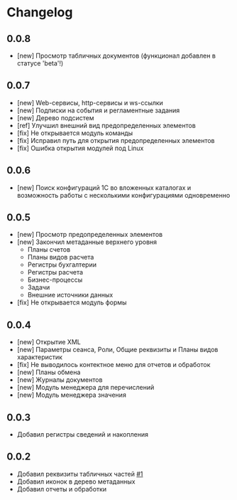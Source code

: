 # Changelog

## 0.0.8

* [new] Просмотр табличных документов (функционал добавлен в статусе 'beta'!)

## 0.0.7

* [new] Web-сервисы, http-сервисы и ws-ссылки
* [new] Подписки на события и регламентные задания
* [new] Дерево подсистем
* [ref] Улучшил внешний вид предопределенных элементов
* [fix] Не открывается модуль команды
* [fix] Исправил путь для открытия предопределенных элементов
* [fix] Ошибка открытия модулей под Linux

## 0.0.6

* [new] Поиск конфигураций 1С во вложенных каталогах и возможность работы с несколькими конфигурациями одновременно

## 0.0.5

* [new] Просмотр предопределенных элементов
* [new] Закончил метаданные верхнего уровня
  * Планы счетов
  * Планы видов расчета
  * Регистры бухгалтерии
  * Регистры расчета
  * Бизнес-процессы
  * Задачи
  * Внешние источники данных
* [fix] Не открывается модуль формы

## 0.0.4

* [new] Открытие XML
* [new] Параметры сеанса, Роли, Общие реквизиты и Планы видов характеристик
* [fix] Не выводилось контектное меню для отчетов и обработок
* [new] Планы обмена
* [new] Журналы документов
* [new] Модуль менеджера для перечислений
* [new] Модуль менеджера значения

## 0.0.3

* Добавил регистры сведений и накопления

## 0.0.2

* Добавил реквизиты табличных частей [#1](https://github.com/zerobig/vscode-1c-metadata-viewer/pull/1)
* Добавил иконок в дерево метаданных
* Добавил отчеты и обработки
